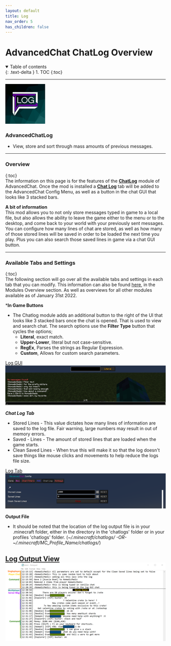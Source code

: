 ```yaml
---
layout: default
title: Log
nav_order: 5
has_children: false
---
```


# AdvancedChat ChatLog Overview
<details open markdown="block">
  <summary>
    Table of contents
  </summary>
  {: .text-delta }
1. TOC
{:toc}
</details>

---
![ACC-ChatLogIcon](./assets/images/ACC-ChatLog_Icon.png)
### AdvancedChatLog  
- View, store and sort through mass amounts of previous messages.
  
---
### Overview
{:toc}  
The information on this page is for the features of the **<u>ChatLog</u>** module of AdvancedChat. 
Once the mod is installed a **<u>Chat Log</u>** tab will be added to the AdvancedChat Config Menu, as well as a button in the chat GUI that looks like 3 stacked bars. 

**A bit of information**  
This mod allows you to not only store messages typed in game to a local file, but also allows the ability to leave the game either to the menu or to the desktop, and come back to your world with your previously sent messages.  
You can configure how many lines of chat are stored, as well as how many of those stored lines will be saved in order to be loaded the next time you play. Plus you can also search those saved lines in game via a chat GUI button.   

---
### Available Tabs and Settings  
{:toc}  
The following section will go over all the available tabs and settings in each tab that you can modify. This information can also be found [here](https://darkkronicle.github.io/AdvancedChatCore/modules/modulesOverview.html), in the Modules Overview section. As well as overviews for all other modules available as of January 31st 2022.  

***In Game Buttons**  
- The Chatlog module adds an additional button to the right of the UI that looks like 3 stacked bars once the chat is opened. That is used to view and search chat. The search options use the **Filter Type** button that cycles the options;
	- **Literal**, exact match. 
	- **Upper-Lower**, literal but not case-sensitive.
	- **RegEx**, Parses the strings as Regular Expression.
	- **Custom**, Allows for custom search parameters.  

<u>Log GUI</u>
![Log GUI](./assets/images/logGUI.png) 

***Chat Log Tab***
- Stored Lines - This value dictates how many lines of information are saved to the log file. Fair warning, large numbers may result in out of memory errors.  
- Saved - Lines - The amount of stored lines that are loaded when the game starts.
- Clean Saved Lines - When true this will make it so that the log doesn't save things like mouse clicks and movements to help reduce the logs file size.

<u>Log Tab</u>
![Log Tab](./assets/images/LogTAB.png) 

**Output File**
- It should be noted that the location of the log output file is in your .minecraft folder, either in the directory in the 'chatlogs' folder or in your profiles 'chatlogs' folder. (*~/.minecraft/chatlogs/  -OR-  ~/.minecraft/MC_Profile_Name/chatlogs/*)  
 
<u>Log Output View</u>
![Log Output View](./assets/images/logView.png)   
---

<!--This documentation was written by Nomad on February 14th 2022 Happy Valentines Day <3 -->
